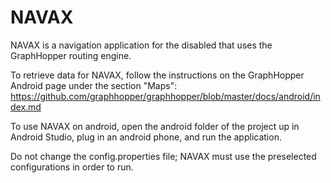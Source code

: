 # NAVAX

NAVAX is a navigation application for the disabled that uses the GraphHopper routing engine.

To retrieve data for NAVAX, follow the instructions on the GraphHopper Android page under the section "Maps": https://github.com/graphhopper/graphhopper/blob/master/docs/android/index.md

To use NAVAX on android, open the android folder of the project up in Android Studio, plug in an android phone, and run the application.
 
Do not change the config.properties file; NAVAX must use the preselected configurations in order to run.